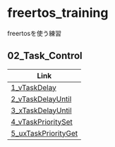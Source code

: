 # freertos_training
freertosを使う練習 

## 02_Task_Control

| Link                                                 |
|------------------------------------------------------|
| [1_vTaskDelay](1_vTaskDelay/README.md)               |
| [2_vTaskDelayUntil](2_vTaskDelayUntil/README.md)     |
| [3_xTaskDelayUntil](3_xTaskDelayUntil/README.md)     |
| [4_vTaskPrioritySet](4_vTaskPrioritySet/README.md)   |
| [5_uxTaskPriorityGet](5_uxTaskPriorityGet/README.md) |
